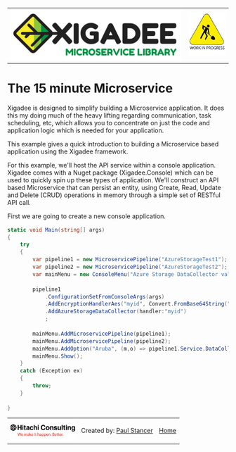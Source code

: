 <table>
<tr>
<td width="80%"><a href="../../../README.md"><img src="../../../docs/X2a.png" alt="Xigadee"></a></td>
<td width = "*" align="right"><img src="../../../docs/smallWIP.jpg" alt="Sorry, I'm still working here" height="100"></td>
</tr>
</table>

# The 15 minute Microservice

Xigadee is designed to simplify building a Microservice application. It does this my doing much of the heavy lifting regarding communication, task scheduling, etc, which allows you to concentrate on just the code and application logic which is needed for your application.

This example gives a quick introduction to building a Microservice based application using the Xigadee framework.

For this example, we'll host the API service within a console application. 
Xigadee comes with a Nuget package (Xigadee.Console) which can be used to quickly spin up these types of application.
We'll construct an API based Microservice that can persist an entity, 
using Create, Read, Update and Delete (CRUD) operations in memory through a simple set of RESTful API call.

First we are going to create a new console application.
```C#
static void Main(string[] args)
{
    try
    {
        var pipeline1 = new MicroservicePipeline("AzureStorageTest1");
        var pipeline2 = new MicroservicePipeline("AzureStorageTest2");
        var mainMenu = new ConsoleMenu("Azure Storage DataCollector validation");

        pipeline1
            .ConfigurationSetFromConsoleArgs(args)
            .AddEncryptionHandlerAes("myid", Convert.FromBase64String("hNCV1t5sA/xQgDkHeuXYhrSu8kF72p9H436nQoLDC28="), keySize:256)
            .AddAzureStorageDataCollector(handler:"myid")
            ;
              
        mainMenu.AddMicroservicePipeline(pipeline1);
        mainMenu.AddMicroservicePipeline(pipeline2);
        mainMenu.AddOption("Aruba", (m,o) => pipeline1.Service.DataCollection.LogException(new Exception()));
        mainMenu.Show();
    }
    catch (Exception ex)
    {
        throw;
    }

}
```

<table><tr> 
<td><a href="http://www.hitachiconsulting.com"><img src="../../../docs/hitachi.png" alt="Hitachi Consulting" height="50"/></a></td> 
  <td>Created by: <a href="http://github.com/paulstancer">Paul Stancer</a></td>
  <td><a href="../../../README.md">Home</a></td>
</tr></table>
